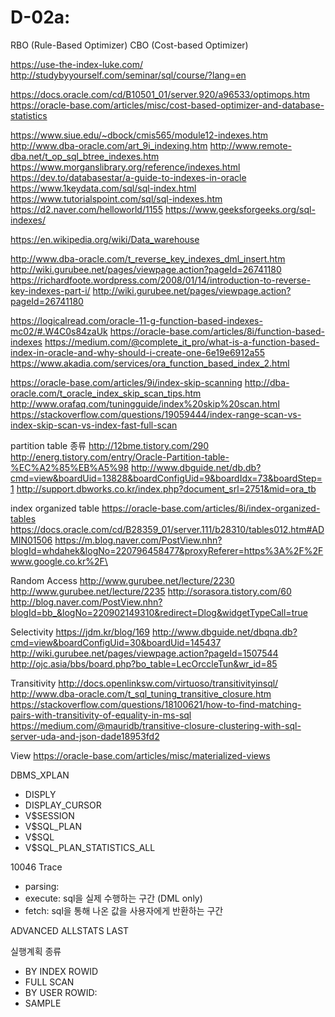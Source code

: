 # D-02a:

RBO (Rule-Based Optimizer)
CBO (Cost-based Optimizer)


https://use-the-index-luke.com/
http://studybyyourself.com/seminar/sql/course/?lang=en

https://docs.oracle.com/cd/B10501_01/server.920/a96533/optimops.htm
https://oracle-base.com/articles/misc/cost-based-optimizer-and-database-statistics


https://www.siue.edu/~dbock/cmis565/module12-indexes.htm
http://www.dba-oracle.com/art_9i_indexing.htm
http://www.remote-dba.net/t_op_sql_btree_indexes.htm
https://www.morganslibrary.org/reference/indexes.html
https://dev.to/databasestar/a-guide-to-indexes-in-oracle
https://www.1keydata.com/sql/sql-index.html
https://www.tutorialspoint.com/sql/sql-indexes.htm
https://d2.naver.com/helloworld/1155
https://www.geeksforgeeks.org/sql-indexes/


https://en.wikipedia.org/wiki/Data_warehouse

http://www.dba-oracle.com/t_reverse_key_indexes_dml_insert.htm
http://wiki.gurubee.net/pages/viewpage.action?pageId=26741180
https://richardfoote.wordpress.com/2008/01/14/introduction-to-reverse-key-indexes-part-i/
http://wiki.gurubee.net/pages/viewpage.action?pageId=26741180

https://logicalread.com/oracle-11-g-function-based-indexes-mc02/#.W4C0s84zaUk
https://oracle-base.com/articles/8i/function-based-indexes
https://medium.com/@complete_it_pro/what-is-a-function-based-index-in-oracle-and-why-should-i-create-one-6e19e6912a55
https://www.akadia.com/services/ora_function_based_index_2.html

https://oracle-base.com/articles/9i/index-skip-scanning
http://dba-oracle.com/t_oracle_index_skip_scan_tips.htm
http://www.orafaq.com/tuningguide/index%20skip%20scan.html
https://stackoverflow.com/questions/19059444/index-range-scan-vs-index-skip-scan-vs-index-fast-full-scan

partition table 종류
http://12bme.tistory.com/290
http://energ.tistory.com/entry/Oracle-Partition-table-%EC%A2%85%EB%A5%98
http://www.dbguide.net/db.db?cmd=view&boardUid=13828&boardConfigUid=9&boardIdx=73&boardStep=1
http://support.dbworks.co.kr/index.php?document_srl=2751&mid=ora_tb

index organized table
https://oracle-base.com/articles/8i/index-organized-tables
https://docs.oracle.com/cd/B28359_01/server.111/b28310/tables012.htm#ADMIN01506
https://m.blog.naver.com/PostView.nhn?blogId=whdahek&logNo=220796458477&proxyReferer=https%3A%2F%2Fwww.google.co.kr%2F\

Random Access
http://www.gurubee.net/lecture/2230
http://www.gurubee.net/lecture/2235
http://sorasora.tistory.com/60
http://blog.naver.com/PostView.nhn?blogId=bb_&logNo=220902149310&redirect=Dlog&widgetTypeCall=true

Selectivity
https://jdm.kr/blog/169
http://www.dbguide.net/dbqna.db?cmd=view&boardConfigUid=30&boardUid=145437
http://wiki.gurubee.net/pages/viewpage.action?pageId=1507544
http://ojc.asia/bbs/board.php?bo_table=LecOrccleTun&wr_id=85

Transitivity
http://docs.openlinksw.com/virtuoso/transitivityinsql/
http://www.dba-oracle.com/t_sql_tuning_transitive_closure.htm
https://stackoverflow.com/questions/18100621/how-to-find-matching-pairs-with-transitivity-of-equality-in-ms-sql
https://medium.com/@mauridb/transitive-closure-clustering-with-sql-server-uda-and-json-dade18953fd2

View
https://oracle-base.com/articles/misc/materialized-views


DBMS_XPLAN
 - DISPLY
 - DISPLAY_CURSOR
 - V$SESSION
 - V$SQL_PLAN
 - V$SQL
 - V$SQL_PLAN_STATISTICS_ALL

10046 Trace
 - parsing: 
 - execute: sql을 실제 수행하는 구간 (DML only)
 - fetch: sql을 통해 나온 값을 사용자에게 반환하는 구간

ADVANCED ALLSTATS LAST


실행계획 종류
 - BY INDEX ROWID 
 - FULL SCAN
 - BY USER ROWID: 
 - SAMPLE
